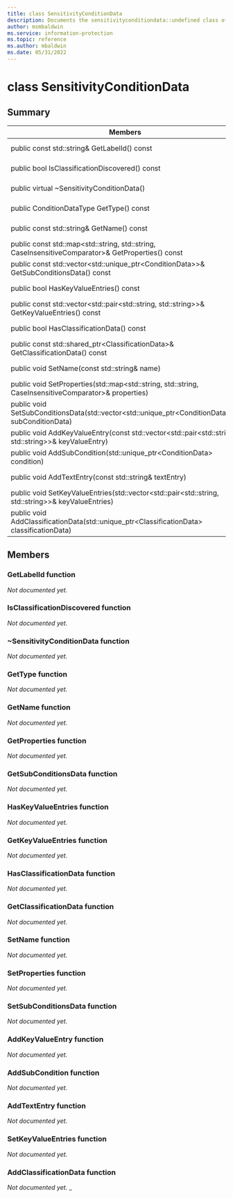 ```yaml
---
title: class SensitivityConditionData 
description: Documents the sensitivityconditiondata::undefined class of the Microsoft Information Protection (MIP) SDK.
author: msmbaldwin
ms.service: information-protection
ms.topic: reference
ms.author: mbaldwin
ms.date: 05/31/2022
---
```


# class SensitivityConditionData 
  
## Summary
 Members                        | Descriptions                                
--------------------------------|---------------------------------------------
public const std::string& GetLabelId() const  | _Not yet documented._
public bool IsClassificationDiscovered() const  | _Not yet documented._
public virtual ~SensitivityConditionData()  | _Not yet documented._
public ConditionDataType GetType() const  | _Not yet documented._
public const std::string& GetName() const  | _Not yet documented._
public const std::map&lt;std::string, std::string, CaseInsensitiveComparator&gt;& GetProperties() const  | _Not yet documented._
public const std::vector&lt;std::unique_ptr&lt;ConditionData&gt;&gt;& GetSubConditionsData() const  | _Not yet documented._
public bool HasKeyValueEntries() const  | _Not yet documented._
public const std::vector&lt;std::pair&lt;std::string, std::string&gt;&gt;& GetKeyValueEntries() const  | _Not yet documented._
public bool HasClassificationData() const  | _Not yet documented._
public const std::shared_ptr&lt;ClassificationData&gt;& GetClassificationData() const  | _Not yet documented._
public void SetName(const std::string& name)  | _Not yet documented._
public void SetProperties(std::map&lt;std::string, std::string, CaseInsensitiveComparator&gt;& properties)  | _Not yet documented._
public void SetSubConditionsData(std::vector&lt;std::unique_ptr&lt;ConditionData&gt;&gt;& subConditionData)  | _Not yet documented._
public void AddKeyValueEntry(const std::vector&lt;std::pair&lt;std::string, std::string&gt;&gt;& keyValueEntry)  | _Not yet documented._
public void AddSubCondition(std::unique_ptr&lt;ConditionData&gt; condition)  | _Not yet documented._
public void AddTextEntry(const std::string& textEntry)  | _Not yet documented._
public void SetKeyValueEntries(std::vector&lt;std::pair&lt;std::string, std::string&gt;&gt;& keyValueEntries)  | _Not yet documented._
public void AddClassificationData(std::unique_ptr&lt;ClassificationData&gt; classificationData)  | _Not yet documented._
  
## Members
  
### GetLabelId function
_Not documented yet._

  
### IsClassificationDiscovered function
_Not documented yet._

  
### ~SensitivityConditionData function
_Not documented yet._

  
### GetType function
_Not documented yet._

  
### GetName function
_Not documented yet._

  
### GetProperties function
_Not documented yet._

  
### GetSubConditionsData function
_Not documented yet._

  
### HasKeyValueEntries function
_Not documented yet._

  
### GetKeyValueEntries function
_Not documented yet._

  
### HasClassificationData function
_Not documented yet._

  
### GetClassificationData function
_Not documented yet._

  
### SetName function
_Not documented yet._

  
### SetProperties function
_Not documented yet._

  
### SetSubConditionsData function
_Not documented yet._

  
### AddKeyValueEntry function
_Not documented yet._

  
### AddSubCondition function
_Not documented yet._

  
### AddTextEntry function
_Not documented yet._

  
### SetKeyValueEntries function
_Not documented yet._

  
### AddClassificationData function
_Not documented yet._
_
